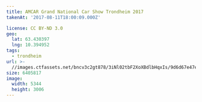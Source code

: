 ```yaml
---
title: AMCAR Grand National Car Show Trondheim 2017
takenAt: '2017-08-11T18:00:09.000Z'

license: CC BY-ND 3.0
geo:
  lat: 63.430397
  lng: 10.394952
tags:
  - trondheim
url: >-
  //images.ctfassets.net/bncv3c2gt878/3iNl02tbF2XoXBdlbHqxIs/9d6d67e47e1b420a05f0592d0754229a/amcar-grand-national-car-show-trondheim-2017_36370983981_o
size: 6405817
image:
  width: 5344
  height: 3006
---
```


